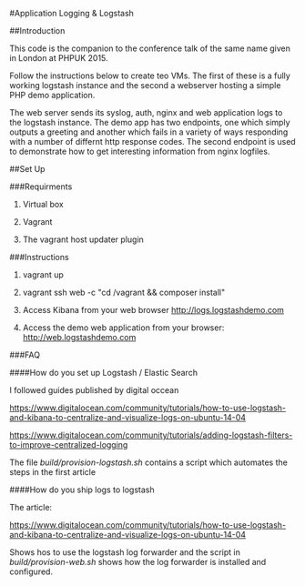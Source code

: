 #Application Logging & Logstash 

##Introduction

This code is the companion to the conference talk of the same name given in 
London at PHPUK 2015. 

Follow the instructions below to create teo VMs. The first of these is a fully working 
logstash instance and the second a webserver hosting a simple PHP demo application.

The web server sends its syslog, auth, nginx and web application logs to the logstash
instance. The demo app has two endpoints, one which simply outputs a greeting and 
another which fails in a variety of ways responding with a number of differnt http 
response codes. The second endpoint is used to demonstrate how to get interesting 
information from nginx logfiles. 

##Set Up

###Requirments

1. Virtual box

2. Vagrant

3. The vagrant host updater plugin

###Instructions

1. vagrant up

2. vagrant ssh web -c "cd /vagrant && composer install"

3. Access Kibana from your web browser http://logs.logstashdemo.com

4. Access the demo web application from your browser: http://web.logstashdemo.com

###FAQ 

####How do you set up Logstash / Elastic Search 

I followed guides published by digital occean

https://www.digitalocean.com/community/tutorials/how-to-use-logstash-and-kibana-to-centralize-and-visualize-logs-on-ubuntu-14-04

https://www.digitalocean.com/community/tutorials/adding-logstash-filters-to-improve-centralized-logging

The file *build/provision-logstash.sh* contains a script which automates the steps in the first article

####How do you ship logs to logstash

The article: 

https://www.digitalocean.com/community/tutorials/how-to-use-logstash-and-kibana-to-centralize-and-visualize-logs-on-ubuntu-14-04

Shows hos to use the logstash log forwarder and the script in *build/provision-web.sh* 
shows how the log forwarder is installed and configured. 

